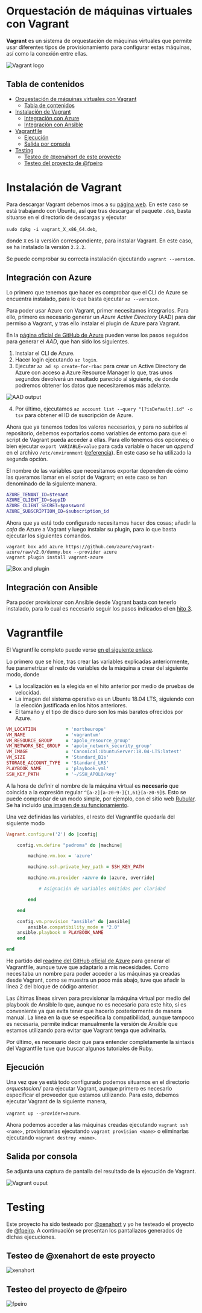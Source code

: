 # Orquestación de máquinas virtuales con Vagrant

**Vagrant** es un sistema de orquestación de máquinas virtuales que permite usar diferentes tipos de provisionamiento para configurar estas máquinas, así como la conexión entre ellas.

![Vagrant logo](img/vagrant.png)

## Tabla de contenidos

<!-- TOC depthFrom:1 depthTo:6 withLinks:1 updateOnSave:1 orderedList:0 -->

- [Orquestación de máquinas virtuales con Vagrant](#orquestacin-de-mquinas-virtuales-con-vagrant)
	- [Tabla de contenidos](#tabla-de-contenidos)
- [Instalación de Vagrant](#instalacin-de-vagrant)
	- [Integración con Azure](#integracin-con-azure)
	- [Integración con Ansible](#integracin-con-ansible)
- [Vagrantfile](#vagrantfile)
	- [Ejecución](#ejecucin)
	- [Salida por consola](#salida-por-consola)
- [Testing](#testing)
	- [Testeo de @xenahort de este proyecto](#testeo-de-xenahort-de-este-proyecto)
	- [Testeo del proyecto de @fpeiro](#testeo-del-proyecto-de-fpeiro)

<!-- /TOC -->

# Instalación de Vagrant

Para descargar Vagrant debemos irnos a su [página web](https://www.vagrantup.com/downloads.html). En este caso se está trabajando con Ubuntu, así que tras descargar el paquete `.deb`, basta situarse en el directorio de descargas y ejecutar

`sudo dpkg -i vagrant_X_x86_64.deb`,

donde `X` es la versión correspondiente, para instalar Vagrant. En este caso, se ha instalado la versión `2.2.2`.

Se puede comprobar su correcta instalación ejecutando `vagrant --version`.

## Integración con Azure

Lo primero que tenemos que hacer es comprobar que el CLI de Azure se encuentra instalado, para lo que basta ejecutar `az --version`.

Para poder usar Azure con Vagrant, primer necesitamos integrarlos. Para ello, primero es necesario generar un _Azure Active Directory_ (AAD) para dar permiso a Vagrant, y tras ello instalar el plugin de Azure para Vagrant.

En la [página oficial de GitHub de Azure](https://github.com/Azure/vagrant-azure) pueden verse los pasos seguidos para generar el _AAD_, que han sido los siguientes.

1. Instalar el CLI de Azure.
2. Hacer login ejecutando `az login`.
3. Ejecutar `az ad sp create-for-rbac` para crear un Active Directory de Azure con acceso a Azure Resource Manager lo que, tras unos segundos devolverá un resultado parecido al siguiente, de donde podremos obtener los datos que necesitaremos más adelante.

![AAD output](img/aad-output.png)

4. Por último, ejecutamos `az account list --query "[?isDefault].id" -o tsv` para obtener el ID de suscripción de Azure.

Ahora que ya tenemos todos los valores necesarios, y para no subirlos al repositorio, debemos exportarlos como variables de entorno para que el script de Vagrant pueda acceder a ellas. Para ello tenemos dos opciones; o bien ejecutar `export VARIABLE=value` para cada variable o hacer un _append_ en el archivo `/etc/environment` ([referencia](https://askubuntu.com/questions/58814/how-do-i-add-environment-variables)). En este caso se ha utilizado la segunda opción.

El nombre de las variables que necesitamos exportar dependen de cómo las queramos llamar en el script de Vagrant; en este caso se han denominado de la siguiente manera.

```bash
AZURE_TENANT_ID=$tenant
AZURE_CLIENT_ID=$appID
AZURE_CLIENT_SECRET=$password
AZURE_SUBSCRIPTION_ID=$subscription_id
```

Ahora que ya está todo configurado necesitamos hacer dos cosas; añadir la _caja_ de Azure a Vagrant y luego instalar su plugin, para lo que basta ejecutar los siguientes comandos.

```
vagrant box add azure https://github.com/azure/vagrant-azure/raw/v2.0/dummy.box --provider azure
vagrant plugin install vagrant-azure
```

![Box and plugin](img/box_and_plugin.png)

## Integración con Ansible

Para poder provisionar con Ansible desde Vagrant basta con tenerlo instalado, para lo cual es necesario seguir los pasos indicados el en [hito 3](https://github.com/gomezportillo/apolo/tree/master/provision).

# Vagrantfile

El Vagrantfile completo puede verse [en el siguiente enlace](Vagrantfile).

Lo primero que se hice, tras crear las variables explicadas anteriormente, fue parametrizar el resto de variables de la máquina a crear del siguiente modo, donde

* La localización es la elegida en el hito anterior por medio de pruebas de velocidad.
* La imagen del sistema operativo es un Ubuntu 18.04 LTS, siguiendo con la elección justificada en los hitos anteriores.
* El tamaño y el tipo de disco duro son los más baratos ofrecidos por Azure.

```ruby
VM_LOCATION           = 'northeurope'
VM_NAME               = 'vagrantvm'
VM_RESOURCE_GROUP     = 'apolo_resource_group'
VM_NETWORK_SEC_GROUP  = 'apolo_network_security_group'
VM_IMAGE              = 'Canonical:UbuntuServer:18.04-LTS:latest'
VM_SIZE               = 'Standard_B1s'
STORAGE_ACCOUNT_TYPE  = 'Standard_LRS'
PLAYBOOK_NAME         = 'playbook.yml'
SSH_KEY_PATH          = '~/SSH_APOLO/key'
```

A la hora de definir el nombre de la máquina virtual es **necesario** que coincida a la expresión regular `^[a-z][a-z0-9-]{1,61}[a-z0-9]$`. Esto se puede comprobar de un modo simple, por ejemplo, con el sitio web [Rubular](http://rubular.com/). Se ha incluido [una imagen de su funcionamiento](img/rubular.png).

Una vez definidas las variables, el resto del Vagrantfile quedaría del siguiente modo

```ruby
Vagrant.configure('2') do |config|

	config.vm.define "pedroma" do |machine|

		machine.vm.box = 'azure'

		machine.ssh.private_key_path = SSH_KEY_PATH

		machine.vm.provider :azure do |azure, override|

			# Asignación de variables omitidas por claridad

		end

	end

	config.vm.provision "ansible" do |ansible|
		ansible.compatibility_mode = "2.0"
  	ansible.playbook = PLAYBOOK_NAME
	end

end
```

He partido del [readme del GitHub oficial de Azure](https://github.com/Azure/vagrant-azure) para generar el Vagrantfile, aunque tuve que adaptarlo a mis necesidades. Como necesitaba un nombre para poder acceder a las máquinas ya creadas desde Vagrant, como se muestra un poco más abajo, tuve que añadir la línea 2 del bloque de código anterior.

Las últimas líneas sirven para provisionar la máquina virtual por medio del playbook de Ansible lo que, aunque no es necesario para este hito, sí es conveniente ya que evita tener que hacerlo posteriormente de manera manual. La línea en la que se especifica la compatibilidad, aunque tampoco es necesaria, permite indicar manualmente la versión de Ansible que estamos utilizando para evitar que Vagrant tenga que adivinarla.

Por último, es necesario decir que para entender completamente la sintaxis del Vagrantfile tuve que buscar algunos tutoriales de Ruby.

## Ejecución

Una vez que ya está todo configurado podemos  situarnos en el directorio _orquestacion/_ para ejecutar Vagrant, aunque primero es necesario especificar el proveedor que estamos utilizando. Para esto, debemos ejecutar Vagrant de la siguiente manera,

`vagrant up --provider=azure`.

Ahora podemos acceder a las máquinas creadas ejecutando `vagrant ssh <name>`, provisionarlas ejecutando `vagrant provision <name>` o eliminarlas ejecutando `vagrant destroy <name>`.

## Salida por consola

Se adjunta una captura de pantalla del resultado de la ejecución de Vagrant.

![Vagrant ouput](img/vagrant-output.png)

# Testing

Este proyecto ha sido testeado por [@xenahort](https://github.com/xenahort) y yo he testeado el proyecto de [@fpeiro](https://github.com/xenahort). A continuación se presentan los pantallazos generados de dichas ejecuciones.

## Testeo de @xenahort de este proyecto

![xenahort](img/vagrant-xenahort.png)

## Testeo del proyecto de @fpeiro

![fpeiro](img/vagrant-fpeiro.png)
